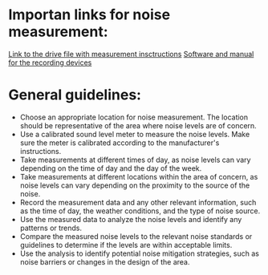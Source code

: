 # Importan  links for noise measurement:
[Link to the drive file with measurement insctructions](https://docs.google.com/document/d/1bDxT__3WSI27fe47P8Vk2Ren5RcleSdExLPQjIOlpcY/edit?usp=sharing)
[Software and manual for the recording devices](https://cd50.net/25/)

# General guidelines:
- Choose an appropriate location for noise measurement. The location should be representative of the area where noise levels are of concern.
- Use a calibrated sound level meter to measure the noise levels. Make sure the meter is calibrated according to the manufacturer's instructions.
- Take measurements at different times of day, as noise levels can vary depending on the time of day and the day of the week.
- Take measurements at different locations within the area of concern, as noise levels can vary depending on the proximity to the source of the noise.
- Record the measurement data and any other relevant information, such as the time of day, the weather conditions, and the type of noise source.
- Use the measured data to analyze the noise levels and identify any patterns or trends.
- Compare the measured noise levels to the relevant noise standards or guidelines to determine if the levels are within acceptable limits.
- Use the analysis to identify potential noise mitigation strategies, such as noise barriers or changes in the design of the area.
